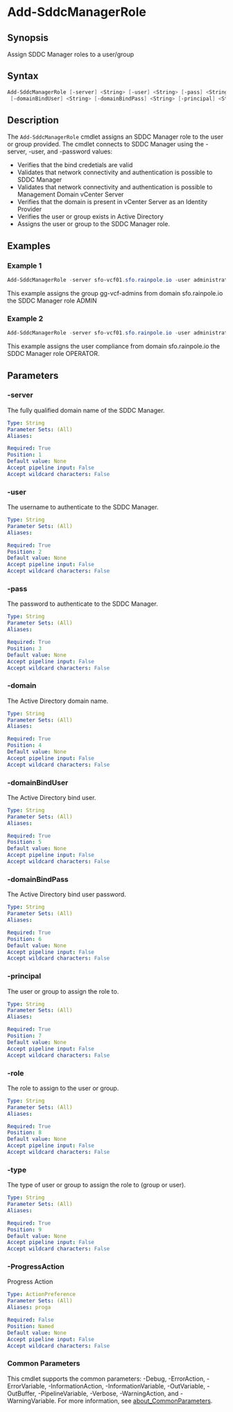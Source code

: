 # Add-SddcManagerRole

## Synopsis

Assign SDDC Manager roles to a user/group

## Syntax

```powershell
Add-SddcManagerRole [-server] <String> [-user] <String> [-pass] <String> [-domain] <String>
 [-domainBindUser] <String> [-domainBindPass] <String> [-principal] <String> [-role] <String> [-type] <String> [-ProgressAction <ActionPreference>] [<CommonParameters>]
```

## Description

The `Add-SddcManagerRole` cmdlet assigns an SDDC Manager role to the user or group provided.
The cmdlet connects
to SDDC Manager using the -server, -user, and -password values:

- Verifies that the bind credetials are valid
- Validates that network connectivity and authentication is possible to SDDC Manager
- Validates that network connectivity and authentication is possible to Management Domain vCenter Server
- Verifies that the domain is present in vCenter Server as an Identity Provider
- Verifies the user or group exists in Active Directory
- Assigns the user or group to the SDDC Manager role.

## Examples

### Example 1

```powershell
Add-SddcManagerRole -server sfo-vcf01.sfo.rainpole.io -user administrator@vsphere.local -pass VMw@re1! -domain sfo.rainpole.io -domainBindUser svc-vsphere-ad -domainBindPass VMw@re1! -principal gg-vcf-admins -role ADMIN -type group
```

This example assigns the group gg-vcf-admins from domain sfo.rainpole.io the SDDC Manager role ADMIN

### Example 2

```powershell
Add-SddcManagerRole -server sfo-vcf01.sfo.rainpole.io -user administrator@vsphere.local -pass VMw@re1! -domain sfo.rainpole.io -domainBindUser svc-vsphere-ad -domainBindPass VMw@re1! -principal compliance -role OPERATOR -type user

```

This example assigns the user compliance from domain sfo.rainpole.io the SDDC Manager role OPERATOR.

## Parameters

### -server

The fully qualified domain name of the SDDC Manager.

```yaml
Type: String
Parameter Sets: (All)
Aliases:

Required: True
Position: 1
Default value: None
Accept pipeline input: False
Accept wildcard characters: False
```

### -user

The username to authenticate to the SDDC Manager.

```yaml
Type: String
Parameter Sets: (All)
Aliases:

Required: True
Position: 2
Default value: None
Accept pipeline input: False
Accept wildcard characters: False
```

### -pass

The password to authenticate to the SDDC Manager.

```yaml
Type: String
Parameter Sets: (All)
Aliases:

Required: True
Position: 3
Default value: None
Accept pipeline input: False
Accept wildcard characters: False
```

### -domain

The Active Directory domain name.

```yaml
Type: String
Parameter Sets: (All)
Aliases:

Required: True
Position: 4
Default value: None
Accept pipeline input: False
Accept wildcard characters: False
```

### -domainBindUser

The Active Directory bind user.

```yaml
Type: String
Parameter Sets: (All)
Aliases:

Required: True
Position: 5
Default value: None
Accept pipeline input: False
Accept wildcard characters: False
```

### -domainBindPass

The Active Directory bind user password.

```yaml
Type: String
Parameter Sets: (All)
Aliases:

Required: True
Position: 6
Default value: None
Accept pipeline input: False
Accept wildcard characters: False
```

### -principal

The user or group to assign the role to.

```yaml
Type: String
Parameter Sets: (All)
Aliases:

Required: True
Position: 7
Default value: None
Accept pipeline input: False
Accept wildcard characters: False
```

### -role

The role to assign to the user or group.

```yaml
Type: String
Parameter Sets: (All)
Aliases:

Required: True
Position: 8
Default value: None
Accept pipeline input: False
Accept wildcard characters: False
```

### -type

The type of user or group to assign the role to (group or user).

```yaml
Type: String
Parameter Sets: (All)
Aliases:

Required: True
Position: 9
Default value: None
Accept pipeline input: False
Accept wildcard characters: False
```

### -ProgressAction

Progress Action

```yaml
Type: ActionPreference
Parameter Sets: (All)
Aliases: proga

Required: False
Position: Named
Default value: None
Accept pipeline input: False
Accept wildcard characters: False
```

### Common Parameters

This cmdlet supports the common parameters: -Debug, -ErrorAction, -ErrorVariable, -InformationAction, -InformationVariable, -OutVariable, -OutBuffer, -PipelineVariable, -Verbose, -WarningAction, and -WarningVariable. For more information, see [about_CommonParameters](http://go.microsoft.com/fwlink/?LinkID=113216).
